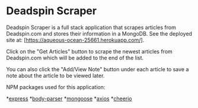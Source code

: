 # Deadspin Scraper

Deadspin Scraper is a full stack application that scrapes articles from Deadspin.com and stores their information in a MongoDB.  See the deployed site at: [https://aqueous-ocean-25661.herokuapp.com/].

Click on the "Get Articles" button to scrape the newest articles from Deadspin.com which will be added to the end of the list.

You can also click the "Add/View Note" button under each article to save a note about the article to be viewed later.

NPM packages used for this application:

*[express](https://www.npmjs.com/package/express)
*[body-parser](https://www.npmjs.com/package/body-parser)
*[mongoose](https://www.npmjs.com/package/mongoose)
*[axios](https://www.npmjs.com/package/axios)
*[cheerio](https://www.npmjs.com/package/cheerio)